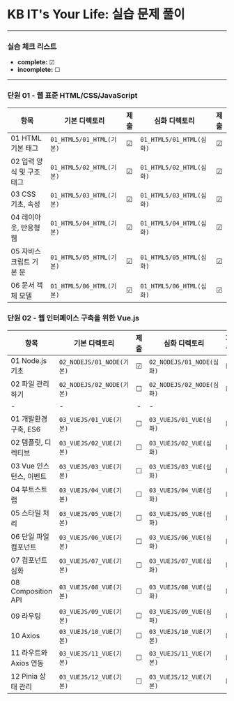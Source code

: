 # KB IT's Your Life: 실습 문제 풀이

---

### 실습 체크 리스트
- **complete:** ☑  
- **incomplete:** ☐  

---

### 단원 01 - 웹 표준 HTML/CSS/JavaScript

| 항목 | 기본 디렉토리 | 제출 | 심화 디렉토리 | 제출 |
|------|-------------|:-----:|--------------|:-----:|
| 01 HTML 기본 태그 | `01_HTML5/01_HTML(기본)` | ☑ | `01_HTML5/01_HTML(심화)` | ☑ |
| 02 입력 양식 및 구조 태그 | `01_HTML5/02_HTML(기본)` | ☑ | `01_HTML5/02_HTML(심화)` | ☑ |
| 03 CSS 기초, 속성 | `01_HTML5/03_HTML(기본)` | ☑ | `01_HTML5/03_HTML(심화)` | ☑ |
| 04 레이아웃, 반응형 웹 | `01_HTML5/04_HTML(기본)` | ☑ | `01_HTML5/04_HTML(심화)` | ☑ |
| 05 자바스크립트 기본 문 | `01_HTML5/05_HTML(기본)` | ☑ | `01_HTML5/05_HTML(심화)` | ☑ |
| 06 문서 객체 모델 | `01_HTML5/06_HTML(기본)` | ☑ | `01_HTML5/06_HTML(심화)` | ☑ |

### 단원 02 - 웹 인터페이스 구축을 위한 Vue.js

| 항목 | 기본 디렉토리 | 제출 | 심화 디렉토리 | 제출 |
|------|-------------|:-----:|--------------|:-----:|
| 01 Node.js 기초 | `02_NODEJS/01_NODE(기본)` | ☑ | `02_NODEJS/01_NODE(심화)` | ☑ |
| 02 파일 관리하기 | `02_NODEJS/02_NODE(기본)` | ☐ | `02_NODEJS/02_NODE(심화)` | ☐ |
|-|-|-|-|-|-|
| 01 개발환경 구축, ES6 | `03_VUEJS/01_VUE(기본)` | ☐ | `03_VUEJS/01_VUE(심화)` | ☐ |
| 02 템플릿, 디렉티브 | `03_VUEJS/02_VUE(기본)` | ☐ | `03_VUEJS/02_VUE(심화)` | ☐ |
| 03 Vue 인스턴스, 이벤트 | `03_VUEJS/03_VUE(기본)` | ☐ | `03_VUEJS/03_VUE(심화)` | ☐ |
| 04 부트스트랩 | `03_VUEJS/04_VUE(기본)` | ☐ | `03_VUEJS/04_VUE(심화)` | ☐ |
| 05 스타일 처리 | `03_VUEJS/05_VUE(기본)` | ☐ | `03_VUEJS/05_VUE(심화)` | ☐ |
| 06 단일 파일 컴포넌트 | `03_VUEJS/06_VUE(기본)` | ☐ | `03_VUEJS/06_VUE(심화)` | ☐ |
| 07 컴포넌트 심화 | `03_VUEJS/07_VUE(기본)` | ☐ | `03_VUEJS/07_VUE(심화)` | ☐ |
| 08 Composition API | `03_VUEJS/08_VUE(기본)` | ☐ | `03_VUEJS/08_VUE(심화)` | ☐ |
| 09 라우팅 | `03_VUEJS/09_VUE(기본)` | ☐ | `03_VUEJS/09_VUE(심화)` | ☐ |
| 10 Axios | `03_VUEJS/10_VUE(기본)` | ☐ | `03_VUEJS/10_VUE(기본)` | ☐ |
| 11 라우트와 Axios 연동 | `03_VUEJS/11_VUE(기본)` | ☐ | `03_VUEJS/11_VUE(기본)` | ☐ |
| 12 Pinia 상태 관리 | `03_VUEJS/12_VUE(기본)` | ☐ | `03_VUEJS/12_VUE(기본)` | ☐ |
